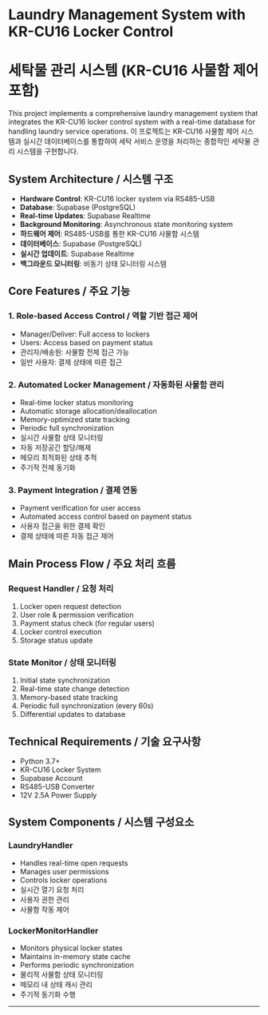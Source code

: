 # Laundry Management System with KR-CU16 Locker Control
# 세탁물 관리 시스템 (KR-CU16 사물함 제어 포함)

This project implements a comprehensive laundry management system that integrates the KR-CU16 locker control system with a real-time database for handling laundry service operations.
이 프로젝트는 KR-CU16 사물함 제어 시스템과 실시간 데이터베이스를 통합하여 세탁 서비스 운영을 처리하는 종합적인 세탁물 관리 시스템을 구현합니다.

## System Architecture / 시스템 구조

- **Hardware Control**: KR-CU16 locker system via RS485-USB
- **Database**: Supabase (PostgreSQL)
- **Real-time Updates**: Supabase Realtime
- **Background Monitoring**: Asynchronous state monitoring system
- **하드웨어 제어**: RS485-USB를 통한 KR-CU16 사물함 시스템
- **데이터베이스**: Supabase (PostgreSQL)
- **실시간 업데이트**: Supabase Realtime
- **백그라운드 모니터링**: 비동기 상태 모니터링 시스템

## Core Features / 주요 기능

### 1. Role-based Access Control / 역할 기반 접근 제어
- Manager/Deliver: Full access to lockers
- Users: Access based on payment status
- 관리자/배송원: 사물함 전체 접근 가능
- 일반 사용자: 결제 상태에 따른 접근

### 2. Automated Locker Management / 자동화된 사물함 관리
- Real-time locker status monitoring
- Automatic storage allocation/deallocation
- Memory-optimized state tracking
- Periodic full synchronization
- 실시간 사물함 상태 모니터링
- 자동 저장공간 할당/해제
- 메모리 최적화된 상태 추적
- 주기적 전체 동기화

### 3. Payment Integration / 결제 연동
- Payment verification for user access
- Automated access control based on payment status
- 사용자 접근을 위한 결제 확인
- 결제 상태에 따른 자동 접근 제어

## Main Process Flow / 주요 처리 흐름

### Request Handler / 요청 처리
1. Locker open request detection
2. User role & permission verification
3. Payment status check (for regular users)
4. Locker control execution
5. Storage status update

### State Monitor / 상태 모니터링
1. Initial state synchronization
2. Real-time state change detection
3. Memory-based state tracking
4. Periodic full synchronization (every 60s)
5. Differential updates to database

## Technical Requirements / 기술 요구사항

- Python 3.7+
- KR-CU16 Locker System
- Supabase Account
- RS485-USB Converter
- 12V 2.5A Power Supply

## System Components / 시스템 구성요소

### LaundryHandler
- Handles real-time open requests
- Manages user permissions
- Controls locker operations
- 실시간 열기 요청 처리
- 사용자 권한 관리
- 사물함 작동 제어

### LockerMonitorHandler
- Monitors physical locker states
- Maintains in-memory state cache
- Performs periodic synchronization
- 물리적 사물함 상태 모니터링
- 메모리 내 상태 캐시 관리
- 주기적 동기화 수행

---
